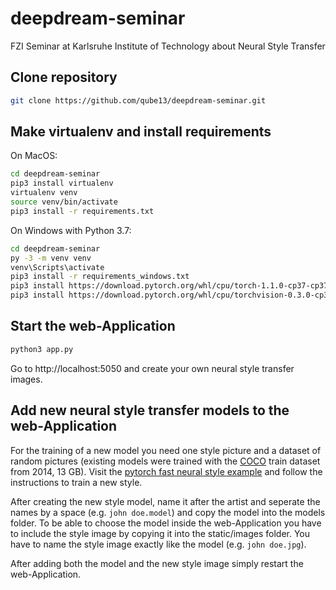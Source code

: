 # deepdream-seminar
FZI Seminar at Karlsruhe Institute of Technology about Neural Style Transfer 

## Clone repository 

```bash 
git clone https://github.com/qube13/deepdream-seminar.git
```

## Make virtualenv and install requirements 
On MacOS: 

```bash
cd deepdream-seminar
pip3 install virtualenv
virtualenv venv
source venv/bin/activate
pip3 install -r requirements.txt
```
On Windows with Python 3.7:

```bash
cd deepdream-seminar
py -3 -m venv venv
venv\Scripts\activate
pip3 install -r requirements_windows.txt
pip3 install https://download.pytorch.org/whl/cpu/torch-1.1.0-cp37-cp37m-win_amd64.whl
pip3 install https://download.pytorch.org/whl/cpu/torchvision-0.3.0-cp37-cp37m-win_amd64.whl
```

## Start the web-Application 

```bash
python3 app.py
```
Go to http://localhost:5050 and create your own neural style transfer images. 

## Add new neural style transfer models to the web-Application

For the training of a new model you need one style picture and a dataset of random pictures (existing models were trained with the [COCO](http://cocodataset.org/#download) train dataset from 2014, 13 GB). Visit the [pytorch fast neural style example](https://github.com/pytorch/examples/tree/master/fast_neural_style) and follow the instructions to train a new style. 

After creating the new style model, name it after the artist and seperate the names by a space (e.g. ```john doe.model```) and copy the model into the models folder. To be able to choose the model inside the web-Application you have to include the style image by copying it into the static/images folder. You have to name the style image exactly like the model (e.g. ```john doe.jpg```). 

After adding both the model and the new style image simply restart the web-Application.

